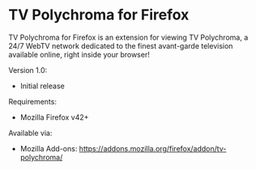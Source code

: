 # TV Polychroma for Firefox
TV Polychroma for Firefox is an extension for viewing TV Polychroma, a 24/7 WebTV network dedicated to the finest avant-garde television available online, right inside your browser!

Version 1.0:
- Initial release

Requirements:
- Mozilla Firefox v42+

Available via:
- Mozilla Add-ons: https://addons.mozilla.org/firefox/addon/tv-polychroma/
